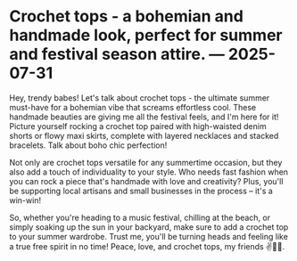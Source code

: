 # Crochet tops - a bohemian and handmade look, perfect for summer and festival season attire. — 2025-07-31

Hey, trendy babes! Let's talk about crochet tops - the ultimate summer must-have for a bohemian vibe that screams effortless cool. These handmade beauties are giving me all the festival feels, and I'm here for it! Picture yourself rocking a crochet top paired with high-waisted denim shorts or flowy maxi skirts, complete with layered necklaces and stacked bracelets. Talk about boho chic perfection!

Not only are crochet tops versatile for any summertime occasion, but they also add a touch of individuality to your style. Who needs fast fashion when you can rock a piece that's handmade with love and creativity? Plus, you'll be supporting local artisans and small businesses in the process – it's a win-win!

So, whether you're heading to a music festival, chilling at the beach, or simply soaking up the sun in your backyard, make sure to add a crochet top to your summer wardrobe. Trust me, you'll be turning heads and feeling like a true free spirit in no time! Peace, love, and crochet tops, my friends ✌️🌻💕.
